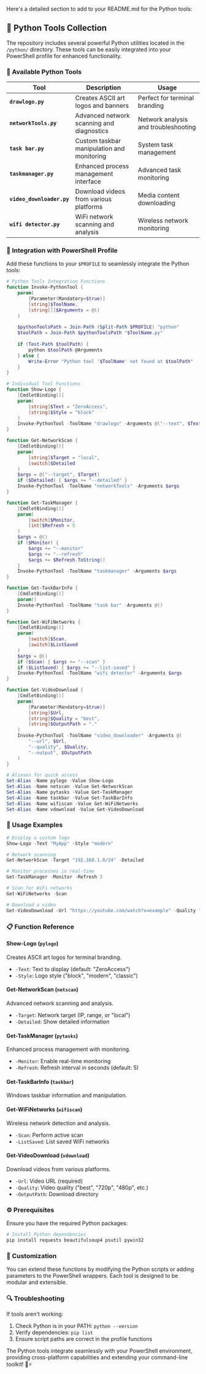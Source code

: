 Here's a detailed section to add to your README.md for the Python tools:

## 🐍 Python Tools Collection

The repository includes several powerful Python utilities located in the `/python/` directory. These tools can be easily integrated into your PowerShell profile for enhanced functionality.

### 📁 Available Python Tools

| Tool | Description | Usage |
|------|-------------|--------|
| **`drawlogo.py`** | Creates ASCII art logos and banners | Perfect for terminal branding |
| **`networkTools.py`** | Advanced network scanning and diagnostics | Network analysis and troubleshooting |
| **`task bar.py`** | Custom taskbar manipulation and monitoring | System task management |
| **`taskmanager.py`** | Enhanced process management interface | Advanced task monitoring |
| **`video_downloader.py`** | Download videos from various platforms | Media content downloading |
| **`wifi detector.py`** | WiFi network scanning and analysis | Wireless network monitoring |

### 🔧 Integration with PowerShell Profile

Add these functions to your `$PROFILE` to seamlessly integrate the Python tools:

```powershell
# Python Tools Integration Functions
function Invoke-PythonTool {
    param(
        [Parameter(Mandatory=$true)]
        [string]$ToolName,
        [string[]]$Arguments = @()
    )
    
    $pythonToolsPath = Join-Path (Split-Path $PROFILE) "python"
    $toolPath = Join-Path $pythonToolsPath "$ToolName.py"
    
    if (Test-Path $toolPath) {
        python $toolPath @Arguments
    } else {
        Write-Error "Python tool '$ToolName' not found at $toolPath"
    }
}

# Individual Tool Functions
function Show-Logo {
    [CmdletBinding()]
    param(
        [string]$Text = "ZeroAccess",
        [string]$Style = "block"
    )
    Invoke-PythonTool -ToolName "drawlogo" -Arguments @("--text", $Text, "--style", $Style)
}

function Get-NetworkScan {
    [CmdletBinding()]
    param(
        [string]$Target = "local",
        [switch]$Detailed
    )
    $args = @("--target", $Target)
    if ($Detailed) { $args += "--detailed" }
    Invoke-PythonTool -ToolName "networkTools" -Arguments $args
}

function Get-TaskManager {
    [CmdletBinding()]
    param(
        [switch]$Monitor,
        [int]$Refresh = 5
    )
    $args = @()
    if ($Monitor) { 
        $args += "--monitor"
        $args += "--refresh"
        $args += $Refresh.ToString()
    }
    Invoke-PythonTool -ToolName "taskmanager" -Arguments $args
}

function Get-TaskBarInfo {
    [CmdletBinding()]
    param()
    Invoke-PythonTool -ToolName "task bar" -Arguments @()
}

function Get-WiFiNetworks {
    [CmdletBinding()]
    param(
        [switch]$Scan,
        [switch]$ListSaved
    )
    $args = @()
    if ($Scan) { $args += "--scan" }
    if ($ListSaved) { $args += "--list-saved" }
    Invoke-PythonTool -ToolName "wifi detector" -Arguments $args
}

function Get-VideoDownload {
    [CmdletBinding()]
    param(
        [Parameter(Mandatory=$true)]
        [string]$Url,
        [string]$Quality = "best",
        [string]$OutputPath = "."
    )
    Invoke-PythonTool -ToolName "video_downloader" -Arguments @(
        "--url", $Url,
        "--quality", $Quality,
        "--output", $OutputPath
    )
}

# Aliases for quick access
Set-Alias -Name pylogo -Value Show-Logo
Set-Alias -Name netscan -Value Get-NetworkScan
Set-Alias -Name pytasks -Value Get-TaskManager
Set-Alias -Name taskbar -Value Get-TaskBarInfo
Set-Alias -Name wifiscan -Value Get-WiFiNetworks
Set-Alias -Name vdownload -Value Get-VideoDownload
```

### 🚀 Usage Examples

```powershell
# Display a custom logo
Show-Logo -Text "MyApp" -Style "modern"

# Network scanning
Get-NetworkScan -Target "192.168.1.0/24" -Detailed

# Monitor processes in real-time
Get-TaskManager -Monitor -Refresh 3

# Scan for WiFi networks
Get-WiFiNetworks -Scan

# Download a video
Get-VideoDownload -Url "https://youtube.com/watch?v=example" -Quality "720p"
```

### 📋 Function Reference

#### **Show-Logo** (`pylogo`)
Creates ASCII art logos for terminal branding.
- `-Text`: Text to display (default: "ZeroAccess")
- `-Style`: Logo style ("block", "modern", "classic")

#### **Get-NetworkScan** (`netscan`)
Advanced network scanning and analysis.
- `-Target`: Network target (IP, range, or "local")
- `-Detailed`: Show detailed information

#### **Get-TaskManager** (`pytasks`)
Enhanced process management with monitoring.
- `-Monitor`: Enable real-time monitoring
- `-Refresh`: Refresh interval in seconds (default: 5)

#### **Get-TaskBarInfo** (`taskbar`)
Windows taskbar information and manipulation.

#### **Get-WiFiNetworks** (`wifiscan`)
Wireless network detection and analysis.
- `-Scan`: Perform active scan
- `-ListSaved`: List saved WiFi networks

#### **Get-VideoDownload** (`vdownload`)
Download videos from various platforms.
- `-Url`: Video URL (required)
- `-Quality`: Video quality ("best", "720p", "480p", etc.)
- `-OutputPath`: Download directory

### ⚙️ Prerequisites

Ensure you have the required Python packages:

```powershell
# Install Python dependencies
pip install requests beautifulsoup4 psutil pywin32
```

### 🎨 Customization

You can extend these functions by modifying the Python scripts or adding parameters to the PowerShell wrappers. Each tool is designed to be modular and extensible.

### 🔍 Troubleshooting

If tools aren't working:
1. Check Python is in your PATH: `python --version`
2. Verify dependencies: `pip list`
3. Ensure script paths are correct in the profile functions

The Python tools integrate seamlessly with your PowerShell environment, providing cross-platform capabilities and extending your command-line toolkit! 🐍⚡
